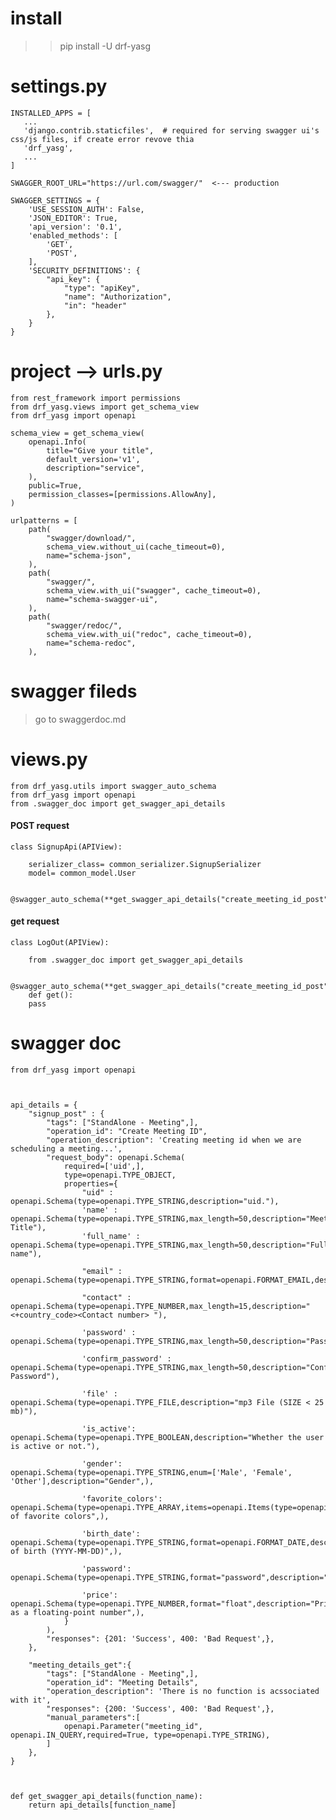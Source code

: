 # install
>> pip install -U drf-yasg

# settings.py

    INSTALLED_APPS = [
       ...
       'django.contrib.staticfiles',  # required for serving swagger ui's css/js files, if create error revove thia
       'drf_yasg',
       ...
    ]

    SWAGGER_ROOT_URL="https://url.com/swagger/"  <--- production

    SWAGGER_SETTINGS = {
        'USE_SESSION_AUTH': False,
        'JSON_EDITOR': True,
        'api_version': '0.1',
        'enabled_methods': [
            'GET',
            'POST',
        ],
        'SECURITY_DEFINITIONS': {
            "api_key": {
                "type": "apiKey",
                "name": "Authorization",
                "in": "header"
            },
        }
    }

# project --> urls.py

    from rest_framework import permissions
    from drf_yasg.views import get_schema_view
    from drf_yasg import openapi

    schema_view = get_schema_view(
        openapi.Info(
            title="Give your title",
            default_version='v1',
            description="service",
        ),
        public=True,
        permission_classes=[permissions.AllowAny],
    )

    urlpatterns = [
        path(
            "swagger/download/",
            schema_view.without_ui(cache_timeout=0),
            name="schema-json",
        ),
        path(
            "swagger/",
            schema_view.with_ui("swagger", cache_timeout=0),
            name="schema-swagger-ui",
        ),
        path(
            "swagger/redoc/",
            schema_view.with_ui("redoc", cache_timeout=0),
            name="schema-redoc",
        ),


# swagger fileds

> go to swaggerdoc.md


# views.py 

    from drf_yasg.utils import swagger_auto_schema
    from drf_yasg import openapi
    from .swagger_doc import get_swagger_api_details


#### POST request
    class SignupApi(APIView):

        serializer_class= common_serializer.SignupSerializer
        model= common_model.User

        @swagger_auto_schema(**get_swagger_api_details("create_meeting_id_post"))

#### get request

    class LogOut(APIView):
        
        from .swagger_doc import get_swagger_api_details

        @swagger_auto_schema(**get_swagger_api_details("create_meeting_id_post"))
        def get():
        pass



# swagger doc

    from drf_yasg import openapi


    
    api_details = {
        "signup_post" : {
            "tags": ["StandAlone - Meeting",],
            "operation_id": "Create Meeting ID",
            "operation_description": 'Creating meeting id when we are scheduling a meeting...',
            "request_body": openapi.Schema(
                required=['uid',],
                type=openapi.TYPE_OBJECT,
                properties={
                    "uid" : openapi.Schema(type=openapi.TYPE_STRING,description="uid."),
                    'name' : openapi.Schema(type=openapi.TYPE_STRING,max_length=50,description="Meeting Title"),
                    'full_name' : openapi.Schema(type=openapi.TYPE_STRING,max_length=50,description="Full name"),
                
                    "email" : openapi.Schema(type=openapi.TYPE_STRING,format=openapi.FORMAT_EMAIL,description="Email."),
        
                    "contact" : openapi.Schema(type=openapi.TYPE_NUMBER,max_length=15,description="<+country_code><Contact number> "),
        
                    'password' : openapi.Schema(type=openapi.TYPE_STRING,max_length=50,description="Password"),
        
                    'confirm_password' : openapi.Schema(type=openapi.TYPE_STRING,max_length=50,description="Confirm Password"),
        
                    'file' : openapi.Schema(type=openapi.TYPE_FILE,description="mp3 File (SIZE < 25 mb)"),
        
                    'is_active': openapi.Schema(type=openapi.TYPE_BOOLEAN,description="Whether the user is active or not."),
        
                    'gender': openapi.Schema(type=openapi.TYPE_STRING,enum=['Male', 'Female', 'Other'],description="Gender",),
        
                    'favorite_colors': openapi.Schema(type=openapi.TYPE_ARRAY,items=openapi.Items(type=openapi.TYPE_STRING),description="List of favorite colors",),
        
                    'birth_date': openapi.Schema(type=openapi.TYPE_STRING,format=openapi.FORMAT_DATE,description="Date of birth (YYYY-MM-DD)",),
        
                    'password': openapi.Schema(type=openapi.TYPE_STRING,format="password",description="Password",),
        
                    'price': openapi.Schema(type=openapi.TYPE_NUMBER,format="float",description="Price as a floating-point number",),
                }
            ),
            "responses": {201: 'Success', 400: 'Bad Request',},
        },

        "meeting_details_get":{
            "tags": ["StandAlone - Meeting",],
            "operation_id": "Meeting Details",
            "operation_description": 'There is no function is acssociated with it',
            "responses": {200: 'Success', 400: 'Bad Request',},
            "manual_parameters":[
                openapi.Parameter("meeting_id", openapi.IN_QUERY,required=True, type=openapi.TYPE_STRING),
            ]
        }, 
    }
        


    def get_swagger_api_details(function_name):
        return api_details[function_name]
